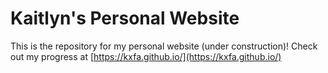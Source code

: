 # Kaitlyn's Personal Website

This is the repository for my personal website (under construction)!
Check out my progress at [https://kxfa.github.io/](https://kxfa.github.io/)
